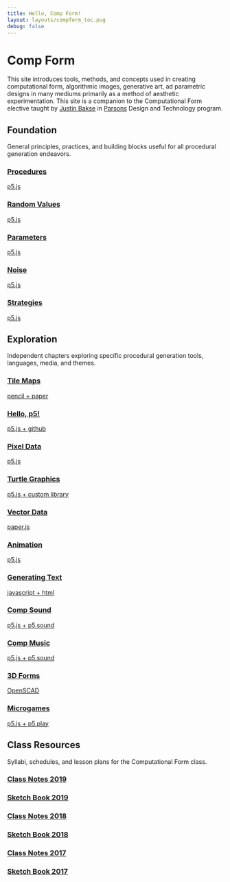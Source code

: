 ```yaml
---
title: Hello, Comp Form!
layout: layouts/compform_toc.pug
debug: false
---
```


<script src="https://cdnjs.cloudflare.com/ajax/libs/p5.js/0.5.16/p5.min.js"></script>
<script src="./index_mess.js"></script>



# Comp Form

<div class="col-6 col-md-6 overview top">
This site introduces tools, methods, and concepts used in creating computational form, algorithmic images, generative art, ad parametric designs in many mediums primarily as a method of aesthetic experimentation. This site is a companion to the Computational Form elective taught by <a href="http://justinbakse.com">Justin Bakse</a> in <a href="parsons.edu">Parsons</a> Design and Technology program.
</div>

## Foundation
<!-- Outer -->
<div class="row">

<div class="col-8 col-md-3 overview">
General principles, practices, and building blocks useful for all procedural generation endeavors.
</div>

<!-- Inner -->
<div class="col-12 col-md-9">
<div class="row">

<!-- <a class="col-6 col-md-4" data-ready="true" href="./introduction">

### Introduction
p5.js

</a> -->

<a class="col-6 col-md-4" data-ready="true" href="./procedures">

### Procedures
p5.js

</a>

<a class="col-6 col-md-4" data-ready="true" href="./random">

### Random Values
p5.js

</a>


<a class="col-6 col-md-4" href="./parameters">

### Parameters
p5.js

</a>





<a class="col-6 col-md-4" data-ready="true" href="./noise">

### Noise
p5.js

</a>

<a class="col-6 col-md-4" data-ready="true" href="./strategy">

### Strategies
p5.js

</a>


</div>
</div>
<!-- /Inner -->
</div>
<!-- /Outer -->




## Exploration

<!-- Outer -->
<div class="row">

<div class="col-8 col-md-3 overview">
Independent chapters exploring specific procedural generation tools, languages, media, and themes.
</div>

<!-- Inner -->
<div class="col-12 col-md-9">
<div class="row">


<a class="col-6 col-md-4" data-ready="true" href="./tiles">

### Tile Maps
pencil + paper

</a>


<a class="col-6 col-md-4" data-ready="true" href="./p5">

### Hello, p5!
p5.js + github

</a>



<a class="col-6 col-md-4" data-ready="true" href="./pixels">

### Pixel Data
p5.js

</a>

<a class="col-6 col-md-4" data-ready="true" href="./turtles">

### Turtle Graphics
p5.js + custom library

</a>


<a class="col-6 col-md-4" data-ready="true" href="./vectors">

### Vector Data
paper.js

</a>


<a class="col-6 col-md-4" data-ready="true" href="./animation">

### Animation
p5.js

</a>


<a class="col-6 col-md-4" data-ready="true" href="./text">

### Generating Text
javascript + html

</a>


<a class="col-6 col-md-4" data-ready="true" href="./sound">

### Comp Sound
p5.js + p5.sound

</a>

<a class="col-6 col-md-4" data-ready="true" href="./music">

### Comp Music
p5.js + p5.sound

</a>


<a class="col-6 col-md-4" data-ready="true" href="./3D">

### 3D Forms
OpenSCAD

</a>


<a class="col-6 col-md-4" data-ready="ture" href="./microgames">

### Microgames
p5.js + p5.play

</a>


<!-- 

<a class="col-6 col-md-4" data-ready="false" href="./#">

### Realtime Video
Vuo

</a>
 -->


</div>
</div>
<!-- /Inner -->
</div>
<!-- /Outer -->






## Class Resources


<!-- Outer -->
<div class="row">

<div class="col-8 col-md-3 overview">
Syllabi, schedules, and lesson plans for the Computational Form class.
</div>

<!-- Inner -->
<div class="col-12 col-md-6">
<div class="row">


<a class="col-6 col-md-6" data-ready="true" href="./2019">

### Class Notes 2019

</a>


<a class="col-6 col-md-6" data-ready="true" href="http://sketches2019.compform.net">

### Sketch Book 2019

</a>

<a class="col-6 col-md-6" data-ready="true" href="./2018">

### Class Notes 2018

</a>


<a class="col-6 col-md-6" data-ready="true" href="http://sketches2018.compform.net">

### Sketch Book 2018

</a>

<a class="col-6 col-md-6" data-ready="true" href="http://psam3060-d-s16.github.io/class_notes/">

### Class Notes 2017

</a>


<a class="col-6 col-md-6" data-ready="true" href="http://sketches.compform.net">

### Sketch Book 2017

</a>



</div>
</div>
<!-- /Inner -->
</div>
<!-- /Outer -->

<!--


# Comp Form Spring 2018


<a class="col-6 col-md-4" data-ready="true" href="./introduction">

### Introduction
p5.js

</a>


### [Syllabus](./syllabus.html) | [Sketch Blog](http://sketches2018.compform.net/) | [Case Study Assignment](http://localhost:3000/turtles/plan.html#comp-form-case-study)

<br/>

| Lesson Plan                                   | Topics                                               |
| --------------------------------------------- | ---------------------------------------------------- |
| **Foundation**                                | &nbsp;                                               |
| [Week 1, January 26](introduction/plan.html)  | [Introduction](introduction), [Tile Graphics](tiles) |
| [Week 2, February 2](random/plan.html)        | [Random Values](random)                              |
| [Week 3, February 9](parameters/plan.html)    | [Parameters](parameters)                             |
| [Week 4, February 16](noise/plan.html)        | [Noise](noise)                                       |
| [Week 5, February 23](strategy/plan.html)     | [Strategy](strategy)                                 |
| **Exploration**                               | &nbsp;                                               |
| [Week 6, March 2](pixels/plan.html)           | [Pixel Data](pixels)                                 |
| [Week 7, March 9](turtles/plan.html)          | [Turtle Graphics](turtles)                           |
| [Week 8, March 16](vectors/plan.html)         | [Vector Data](vectors)                               |
| Week 9, March 23{gray}                        | Spring Break{gray}                                   |
| [Week 10, March 30](#)                        | [Animation](animation)                               |
| [Week 11, April 6](text/plan.html)            | [Generating Text](text)                              |
| [Week 12, April 13](sound/plan.html)          | [Generating Sound](sound)                            |
| [Week 13, April 20](music/plan.html)          | [Music](music)                                       |
| [Week 14, April 27](3D/plan.html)             | [3D Forms](3D)                                       |
| [Week 15, May 4](microgames/plan.html)        | [Microgames](microgames)                             |
| [Week 16, May 11](postmortem_party/plan.html) | Postmortem Party                                     |


-->


<style>
    


.top {
    /* border: 1px solid red; */
    padding: 0;
    font-size: 14px;
}



</style>